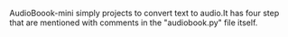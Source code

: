 
AudioBoook-mini
simply projects to convert text to audio.It has four step that are mentioned with comments in the "audiobook.py" file itself.
